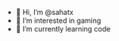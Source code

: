 - 👋 Hi, I’m @sahatx
- 👀 I’m interested in gaming 
- 🌱 I’m currently learning code

<!---
sahatx/sahatx is a ✨ special ✨ repository because its `README.md` (this file) appears on your GitHub profile.
You can click the Preview link to take a look at your changes.
--->
